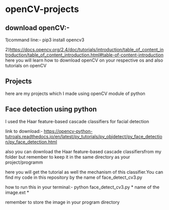 # openCV-projects
## download openCV:- 

1)command line:- pip3 install opencv3

2)https://docs.opencv.org/2.4/doc/tutorials/introduction/table_of_content_introduction/table_of_content_introduction.html#table-of-content-introduction
here you will learn how to download openCV on your respective os and also tutorials on openCV

## Projects
here are my projects which I made using openCV module of python

## Face detection using python
I used the Haar feature-based cascade classifiers for facial detection


link to download:- https://opencv-python-tutroals.readthedocs.io/en/latest/py_tutorials/py_objdetect/py_face_detection/py_face_detection.html


also you can download the Haar feature-based cascade classifiersfrom my folder but remember to keep it in the same directory as your project/programm

here you will get the tutorial as well the mechanism of this classifier.You can find my code in this repository by the name of face_detect_cv3.py

how to run this in your terminal:- python face_detect_cv3.py * name of the image.ext *

remember to store the image in your program directory

